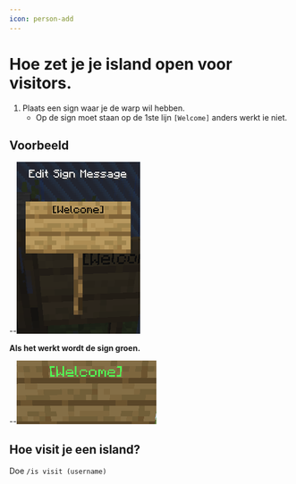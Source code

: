 ```yaml
---
icon: person-add
---
```


# Hoe zet je je island open voor visitors.

 1. Plaats een sign waar je de warp wil hebben.
    - Op de sign moet staan op de 1ste lijn `[Welcome]` anders werkt ie niet.
  
 ## Voorbeeld

--![](../static/visit1.png)

**Als het werkt wordt de sign groen.**

--![](../static/visit2.png)

## Hoe visit je een island?
Doe `/is visit (username)`
